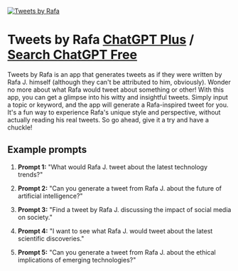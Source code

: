 
[![Tweets by Rafa](https://files.oaiusercontent.com/file-coJ3N7oAAIAkbQZUpb0ZCf74?se=2123-10-17T23%3A15%3A51Z&sp=r&sv=2021-08-06&sr=b&rscc=max-age%3D31536000%2C%20immutable&rscd=attachment%3B%20filename%3Dd05939e7-916c-40a5-8a9c-bdfca0a9de2b.png&sig=WokKPVIIA3ofAwQCWqfw5ukY%2BA6Yx7RBhlSFENBiRrg%3D)](https://chat.openai.com/g/g-MxS01TvhX-tweets-by-rafa)

# Tweets by Rafa [ChatGPT Plus](https://chat.openai.com/g/g-MxS01TvhX-tweets-by-rafa) / [Search ChatGPT Free](https://gptcall.net/index.html#/?search=Tweets%20by%20Rafa)

Tweets by Rafa is an app that generates tweets as if they were written by Rafa J. himself (although they can't be attributed to him, obviously). Wonder no more about what Rafa would tweet about something or other! With this app, you can get a glimpse into his witty and insightful tweets. Simply input a topic or keyword, and the app will generate a Rafa-inspired tweet for you. It's a fun way to experience Rafa's unique style and perspective, without actually reading his real tweets. So go ahead, give it a try and have a chuckle!

## Example prompts

1. **Prompt 1:** "What would Rafa J. tweet about the latest technology trends?"

2. **Prompt 2:** "Can you generate a tweet from Rafa J. about the future of artificial intelligence?"

3. **Prompt 3:** "Find a tweet by Rafa J. discussing the impact of social media on society."

4. **Prompt 4:** "I want to see what Rafa J. would tweet about the latest scientific discoveries."

5. **Prompt 5:** "Can you generate a tweet from Rafa J. about the ethical implications of emerging technologies?"


